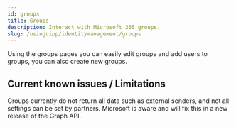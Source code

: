 ```yaml
---
id: groups
title: Groups
description: Interact with Microsoft 365 groups.
slug: /usingcipp/identitymanagement/groups
---
```


Using the groups pages you can easily edit groups and add users to groups, you can also create new groups.

## Current known issues / Limitations

Groups currently do not return all data such as external senders, and not all settings can be set by partners. Microsoft is aware and will fix this in a new release of the Graph API.
